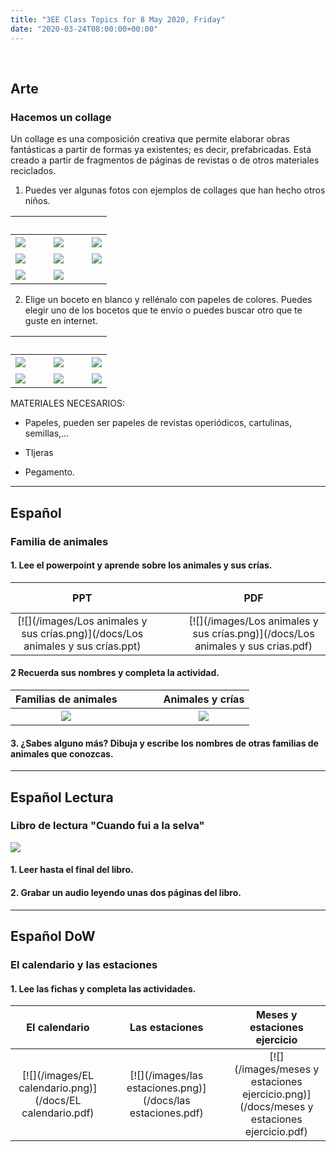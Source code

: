 ```yaml
---
title: "3EE Class Topics for 8 May 2020, Friday"
date: "2020-03-24T08:00:00+00:00"
---
```


&nbsp;

## Arte

### Hacemos un collage

Un collage es una composición creativa que permite elaborar obras fantásticas a partir de formas ya existentes; es decir, prefabricadas. Está creado a partir de fragmentos de páginas de revistas o de otros materiales reciclados.

1. Puedes ver algunas fotos con ejemplos de collages que han hecho otros niños.

&nbsp; &nbsp; | &nbsp; &nbsp; | &nbsp; &nbsp; | &nbsp; &nbsp; | &nbsp; &nbsp; 
:---: | :---: | :---: | :---: | :---:
[![](/images/collage/procedimiento_tn.jpeg)](/images/collage/procedimiento.jpeg) | &nbsp; &nbsp; | [![](/images/collage/collage-con-papel-rasgado-III_tn.jpeg)](/images/collage/collage-con-papel-rasgado-III.jpeg) | &nbsp; &nbsp; | [![](/images/collage/collage-paisaje-de-principiante_tn.jpeg)](/images/collage/collage-paisaje-de-principiante.jpeg)
[![](/images/collage/collages-con-papel-de-periodico_tn.jpeg)](/images/collage/collages-con-papel-de-periodico.jpeg) | &nbsp; &nbsp; | [![](/images/collage/ejemplo-de-collage-con-cartulinas_tn.jpeg)](/images/collage/ejemplo-de-collage-con-cartulinas.jpeg) | &nbsp; &nbsp; | [![](/images/collage/trabajo-de-collage-5_tn.jpeg)](/images/collage/trabajo-de-collage-5.jpeg)
[![](/images/collage/trabajo-de-collage-8_tn.jpeg)](/images/collage/trabajo-de-collage-8.jpeg) | &nbsp; &nbsp; | [![](/images/collage/trabajo-de-collage-9_tn.jpeg)](/images/collage/trabajo-de-collage-9.jpeg) | &nbsp; &nbsp; | &nbsp; &nbsp;

2. Elige un boceto en blanco y rellénalo con papeles de colores. Puedes elegir uno de los bocetos que te envío o puedes buscar otro que te guste en internet.

&nbsp; &nbsp; | &nbsp; &nbsp; | &nbsp; &nbsp; | &nbsp; &nbsp; | &nbsp; &nbsp; 
:---: | :---: | :---: | :---: | :---:
[![](/images/collage/Boceto-para-collage-1_tn.jpeg)](/images/collage/Boceto-para-collage-1.jpeg) | &nbsp; &nbsp; | [![](/images/collage/Boceto-para-collage-2_tn.jpeg)](/images/collage/Boceto-para-collage-2.jpeg) | &nbsp; &nbsp; | [![](/images/collage/Boceto-para-collage-3_tn.jpeg)](/images/collage/Boceto-para-collage-3.jpeg)
[![](/images/collage/Boceto-para-collage-4_tn.jpeg)](/images/collage/Boceto-para-collage-4.jpeg) | &nbsp; &nbsp; | [![](/images/collage/Boceto-para-collage-5_tn.jpeg)](/images/collage/Boceto-para-collage-5.jpeg) | &nbsp; &nbsp; | [![](/images/collage/Boceto-para-collage-6_tn.jpeg)](/images/collage/Boceto-para-collage-6.jpeg)

MATERIALES NECESARIOS:

* Papeles, pueden ser papeles de revistas operiódicos, cartulinas, semillas,...

* TIjeras

* Pegamento.

<hr>

## Español

### Familia de animales

#### 1. Lee el powerpoint y aprende sobre los animales y sus crías.

**PPT** | &nbsp; &nbsp; | &nbsp; &nbsp; | **PDF**
:---: | :---: | :---: | :---:
[![](/images/Los animales y sus crías.png)](/docs/Los animales y sus crías.ppt) | &nbsp; &nbsp; | &nbsp; &nbsp; | [![](/images/Los animales y sus crías.png)](/docs/Los animales y sus crias.pdf)

#### 2 Recuerda sus nombres y completa la actividad.

**Familias de animales** | &nbsp; &nbsp; | &nbsp; &nbsp; | **Animales y crías**
:---: | :---: | :---: | :---:
[![](/images/Familias-de-animales1.png)](/docs/Familias-de-animales1.pdf) | &nbsp; &nbsp; | &nbsp; &nbsp; | [![](/images/Animales-y-crías.png)](/docs/Animales-y-crías.pdf)

#### 3. ¿Sabes alguno más? Dibuja y escribe los nombres de otras familias de animales que conozcas.

<hr>

## Español Lectura

### Libro de lectura "Cuando fui a la selva"

![](/images/cuandoSelva.jpg)

#### 1. Leer hasta el final del libro.

#### 2. Grabar un audio leyendo unas dos páginas del libro.

<hr>

## Español DoW

### El calendario y las estaciones

#### 1. Lee las fichas y completa las actividades.

**El calendario** | &nbsp; &nbsp; | **Las estaciones** | &nbsp; &nbsp; | **Meses y estaciones ejercicio**
:---: | :---: | :---: | :---: | :---:
[![](/images/EL calendario.png)](/docs/EL calendario.pdf) | &nbsp; &nbsp; | [![](/images/las estaciones.png)](/docs/las estaciones.pdf) | &nbsp; &nbsp; | [![](/images/meses y estaciones ejercicio.png)](/docs/meses y estaciones ejercicio.pdf)

<br/>
<br/>

